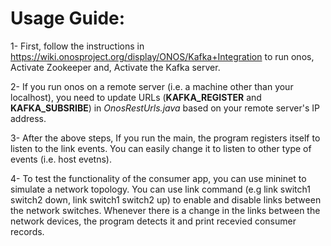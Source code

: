 
# Usage Guide:

1- First, follow the instructions in https://wiki.onosproject.org/display/ONOS/Kafka+Integration to run onos, Activate Zookeeper and, Activate the Kafka server.

2- If you run onos on a remote server (i.e. a machine other than your localhost), you need to update URLs (**KAFKA_REGISTER** and **KAFKA_SUBSRIBE**) in *OnosRestUrls.java* based on your remote server's IP address. 

3- After the above steps, If you run the main, the program registers itself to listen to the link events. You can easily change it to listen to other type of events (i.e. host evetns).  

4- To test the functionality of the consumer app, you can use mininet to simulate a network topology.  You can use link command (e.g link switch1 switch2 down, link switch1 switch2 up) to enable and disable links between the network switches. Whenever there is a change in the links between the network devices, the program detects it and print recevied consumer records. 
